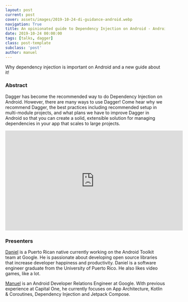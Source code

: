 ```yaml
---
layout: post
current: post
cover: assets/images/2019-10-24-di-guidance-android.webp
navigation: True
title: An opinionated guide to Dependency Injection on Android - Android Developer Summit 2019
date: 2019-10-24 00:00:00
tags: [talks, dagger]
class: post-template
subclass: 'post'
author: manuel
---
```


Why dependency injection is important on Android and a new guide about it!

### Abstract

Dagger has become the recommended way to do Dependency Injection on Android. However, there are many ways to use Dagger! Come hear why we recommend Dagger, the best practices including recommended setup in multi-module projects, and what plans we have to improve Dagger in Android so that you can create a solid, extensible solution for managing dependencies in your app that scales to large projects.

<iframe width="560" height="315" src="https://www.youtube.com/embed/o-ins1nvbDg" frameborder="0" allow="accelerometer; autoplay; clipboard-write; encrypted-media; gyroscope; picture-in-picture" allowfullscreen></iframe>

### Presenters

[Daniel](https://twitter.com/danyaguacate) is a Puerto Rican native currently working on the Android Toolkit team at Google. He is passionate about developing open source libraries that increase developer happiness and productivity. Daniel is a software engineer graduate from the University of Puerto Rico. He also likes video games, like a lot.

[Manuel](https://twitter.com/manuelvicnt) is an Android Developer Relations Engineer at Google. With previous experience at Capital One, he currently focuses on App Architecture, Kotlin & Coroutines, Dependency Injection and Jetpack Compose.